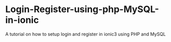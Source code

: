 # Login-Register-using-php-MySQL-in-ionic
A tutorial on how to setup  login and register in ionic3 using PHP and MySQL
